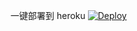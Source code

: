  一键部署到 heroku  [![Deploy](https://www.herokucdn.com/deploy/button.png)](https://heroku.com/deploy?template=https://github.com/osaacpik/rayv43l)





